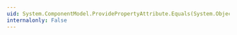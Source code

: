 ```yaml
---
uid: System.ComponentModel.ProvidePropertyAttribute.Equals(System.Object)
internalonly: False
---
```

